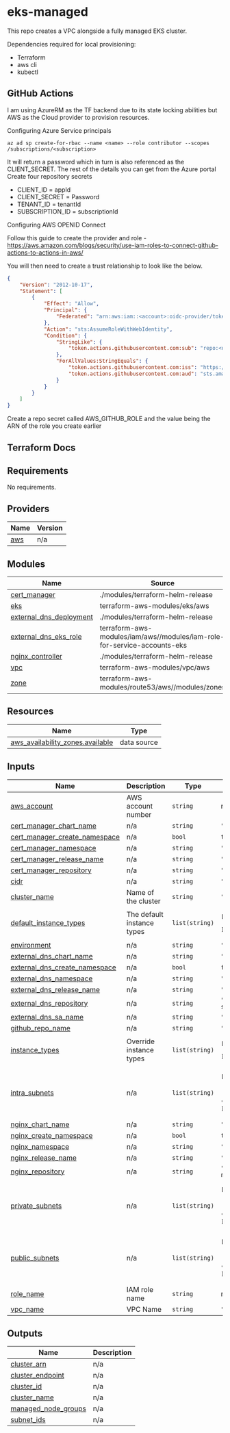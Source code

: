# eks-managed
This repo creates a VPC alongside a fully managed EKS cluster.

Dependencies required for local provisioning:
* Terraform
* aws cli
* kubectl

## GitHub Actions

I am using AzureRM as the TF backend due to its state locking abilities but AWS as the Cloud provider to provision resources.

Configuring Azure Service principals
```shell
az ad sp create-for-rbac --name <name> --role contributor --scopes /subscriptions/<subscription>
```
It will return a password which in turn is also referenced as the CLIENT_SECRET. The rest of the details you can get from the Azure portal  
Create four repository secrets  
* CLIENT_ID = appId
* CLIENT_SECRET = Password
* TENANT_ID = tenantId
* SUBSCRIPTION_ID = subscriptionId

Configuring AWS OPENID Connect

Follow this guide to create the provider and role - https://aws.amazon.com/blogs/security/use-iam-roles-to-connect-github-actions-to-actions-in-aws/  

You will then need to create a trust relationship to look like the below.

```json
{
    "Version": "2012-10-17",
    "Statement": [
        {
            "Effect": "Allow",
            "Principal": {
                "Federated": "arn:aws:iam::<account>:oidc-provider/token.actions.githubusercontent.com"
            },
            "Action": "sts:AssumeRoleWithWebIdentity",
            "Condition": {
                "StringLike": {
                    "token.actions.githubusercontent.com:sub": "repo:<username>/<repo-name>:*"
                },
                "ForAllValues:StringEquals": {
                    "token.actions.githubusercontent.com:iss": "https://token.actions.githubusercontent.com",
                    "token.actions.githubusercontent.com:aud": "sts.amazonaws.com"
                }
            }
        }
    ]
}
```

Create a repo secret called AWS_GITHUB_ROLE and the value being the ARN of the role you create earlier

## Terraform Docs

<!-- BEGIN_TF_DOCS -->
## Requirements

No requirements.

## Providers

| Name | Version |
|------|---------|
| <a name="provider_aws"></a> [aws](#provider\_aws) | n/a |

## Modules

| Name | Source | Version |
|------|--------|---------|
| <a name="module_cert_manager"></a> [cert\_manager](#module\_cert\_manager) | ./modules/terraform-helm-release | n/a |
| <a name="module_eks"></a> [eks](#module\_eks) | terraform-aws-modules/eks/aws | 19.15.3 |
| <a name="module_external_dns_deployment"></a> [external\_dns\_deployment](#module\_external\_dns\_deployment) | ./modules/terraform-helm-release | n/a |
| <a name="module_external_dns_eks_role"></a> [external\_dns\_eks\_role](#module\_external\_dns\_eks\_role) | terraform-aws-modules/iam/aws//modules/iam-role-for-service-accounts-eks | n/a |
| <a name="module_nginx_controller"></a> [nginx\_controller](#module\_nginx\_controller) | ./modules/terraform-helm-release | n/a |
| <a name="module_vpc"></a> [vpc](#module\_vpc) | terraform-aws-modules/vpc/aws | n/a |
| <a name="module_zone"></a> [zone](#module\_zone) | terraform-aws-modules/route53/aws//modules/zones | ~> 2.0 |

## Resources

| Name | Type |
|------|------|
| [aws_availability_zones.available](https://registry.terraform.io/providers/hashicorp/aws/latest/docs/data-sources/availability_zones) | data source |

## Inputs

| Name | Description | Type | Default | Required |
|------|-------------|------|---------|:--------:|
| <a name="input_aws_account"></a> [aws\_account](#input\_aws\_account) | AWS account number | `string` | n/a | yes |
| <a name="input_cert_manager_chart_name"></a> [cert\_manager\_chart\_name](#input\_cert\_manager\_chart\_name) | n/a | `string` | `"cert-manager"` | no |
| <a name="input_cert_manager_create_namespace"></a> [cert\_manager\_create\_namespace](#input\_cert\_manager\_create\_namespace) | n/a | `bool` | `true` | no |
| <a name="input_cert_manager_namespace"></a> [cert\_manager\_namespace](#input\_cert\_manager\_namespace) | n/a | `string` | `"cert-manager"` | no |
| <a name="input_cert_manager_release_name"></a> [cert\_manager\_release\_name](#input\_cert\_manager\_release\_name) | n/a | `string` | `"cert-manager"` | no |
| <a name="input_cert_manager_repository"></a> [cert\_manager\_repository](#input\_cert\_manager\_repository) | n/a | `string` | `"https://charts.jetstack.io"` | no |
| <a name="input_cidr"></a> [cidr](#input\_cidr) | n/a | `string` | `"10.10.0.0/16"` | no |
| <a name="input_cluster_name"></a> [cluster\_name](#input\_cluster\_name) | Name of the cluster | `string` | `"test-cluster"` | no |
| <a name="input_default_instance_types"></a> [default\_instance\_types](#input\_default\_instance\_types) | The default instance types | `list(string)` | <pre>[<br>  "t3.medium"<br>]</pre> | no |
| <a name="input_environment"></a> [environment](#input\_environment) | n/a | `string` | `"test-lab"` | no |
| <a name="input_external_dns_chart_name"></a> [external\_dns\_chart\_name](#input\_external\_dns\_chart\_name) | n/a | `string` | `"external-dns"` | no |
| <a name="input_external_dns_create_namespace"></a> [external\_dns\_create\_namespace](#input\_external\_dns\_create\_namespace) | n/a | `bool` | `false` | no |
| <a name="input_external_dns_namespace"></a> [external\_dns\_namespace](#input\_external\_dns\_namespace) | n/a | `string` | `"kube-system"` | no |
| <a name="input_external_dns_release_name"></a> [external\_dns\_release\_name](#input\_external\_dns\_release\_name) | n/a | `string` | `"external-dns"` | no |
| <a name="input_external_dns_repository"></a> [external\_dns\_repository](#input\_external\_dns\_repository) | n/a | `string` | `"https://kubernetes-sigs.github.io/external-dns"` | no |
| <a name="input_external_dns_sa_name"></a> [external\_dns\_sa\_name](#input\_external\_dns\_sa\_name) | n/a | `string` | `"external-dns"` | no |
| <a name="input_github_repo_name"></a> [github\_repo\_name](#input\_github\_repo\_name) | n/a | `string` | `"eks-managed"` | no |
| <a name="input_instance_types"></a> [instance\_types](#input\_instance\_types) | Override instance types | `list(string)` | <pre>[<br>  "t3.medium"<br>]</pre> | no |
| <a name="input_intra_subnets"></a> [intra\_subnets](#input\_intra\_subnets) | n/a | `list(string)` | <pre>[<br>  "10.10.7.0/24",<br>  "10.10.8.0/24",<br>  "10.10.9.0/24"<br>]</pre> | no |
| <a name="input_nginx_chart_name"></a> [nginx\_chart\_name](#input\_nginx\_chart\_name) | n/a | `string` | `"ingress-nginx"` | no |
| <a name="input_nginx_create_namespace"></a> [nginx\_create\_namespace](#input\_nginx\_create\_namespace) | n/a | `bool` | `true` | no |
| <a name="input_nginx_namespace"></a> [nginx\_namespace](#input\_nginx\_namespace) | n/a | `string` | `"nginx"` | no |
| <a name="input_nginx_release_name"></a> [nginx\_release\_name](#input\_nginx\_release\_name) | n/a | `string` | `"nginx"` | no |
| <a name="input_nginx_repository"></a> [nginx\_repository](#input\_nginx\_repository) | n/a | `string` | `"https://kubernetes.github.io/ingress-nginx"` | no |
| <a name="input_private_subnets"></a> [private\_subnets](#input\_private\_subnets) | n/a | `list(string)` | <pre>[<br>  "10.10.1.0/24",<br>  "10.10.2.0/24",<br>  "10.10.3.0/24"<br>]</pre> | no |
| <a name="input_public_subnets"></a> [public\_subnets](#input\_public\_subnets) | n/a | `list(string)` | <pre>[<br>  "10.10.4.0/24",<br>  "10.10.5.0/24",<br>  "10.10.6.0/24"<br>]</pre> | no |
| <a name="input_role_name"></a> [role\_name](#input\_role\_name) | IAM role name | `string` | n/a | yes |
| <a name="input_vpc_name"></a> [vpc\_name](#input\_vpc\_name) | VPC Name | `string` | `"cluster-vpc"` | no |

## Outputs

| Name | Description |
|------|-------------|
| <a name="output_cluster_arn"></a> [cluster\_arn](#output\_cluster\_arn) | n/a |
| <a name="output_cluster_endpoint"></a> [cluster\_endpoint](#output\_cluster\_endpoint) | n/a |
| <a name="output_cluster_id"></a> [cluster\_id](#output\_cluster\_id) | n/a |
| <a name="output_cluster_name"></a> [cluster\_name](#output\_cluster\_name) | n/a |
| <a name="output_managed_node_groups"></a> [managed\_node\_groups](#output\_managed\_node\_groups) | n/a |
| <a name="output_subnet_ids"></a> [subnet\_ids](#output\_subnet\_ids) | n/a |
<!-- END_TF_DOCS -->